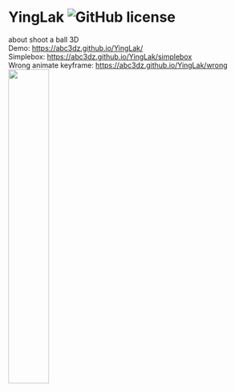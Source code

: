 # YingLak ![GitHub license](https://img.shields.io/badge/license-MIT-blue.svg)
about shoot a ball 3D
<br>Demo: https://abc3dz.github.io/YingLak/
<br>Simplebox: https://abc3dz.github.io/YingLak/simplebox
<br>Wrong animate keyframe: https://abc3dz.github.io/YingLak/wrong
<br><img src='https://github.com/abc3dz/YingLak/blob/master/ss/ggplay%20yinglak.png' width=40% hight=40%>
